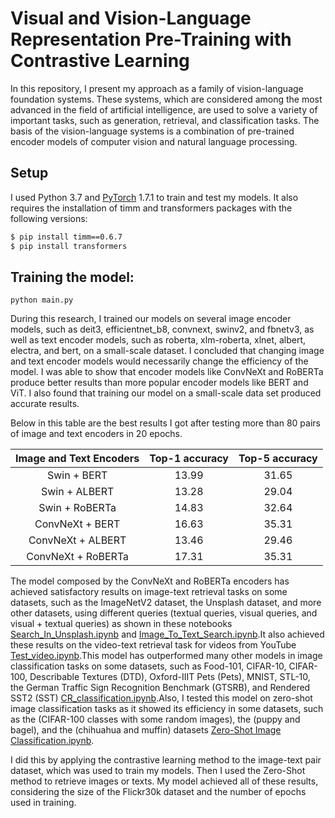 # Visual and Vision-Language Representation Pre-Training with Contrastive Learning

In this repository, I present my approach as a family of vision-language foundation systems. These systems, which are considered among the most advanced in the field of artificial intelligence, are used to solve a variety of important tasks, such as generation, retrieval, and classification tasks. The basis of the vision-language systems is a combination of pre-trained encoder models of computer vision and natural language processing.

## Setup

I used Python 3.7 and [PyTorch](https://pytorch.org/) 1.7.1 to train and test my models. It also requires the installation of timm and transformers packages with the following versions:

```bash
$ pip install timm==0.6.7
$ pip install transformers
```

## Training the model:
```
python main.py
```

During this research, I trained our models on several image encoder models, such as deit3, efficientnet_b8, convnext, swinv2, and fbnetv3, as well as text encoder models, such as roberta, xlm-roberta, xlnet, albert, electra, and bert, on a small-scale dataset. I concluded that changing image and text encoder models would necessarily change the efficiency of the model. I was able to show that encoder models like ConvNeXt and RoBERTa produce better results than more popular encoder models like BERT and ViT. I also found that training our model on a small-scale data set produced accurate results.

Below in this table are the best results I got after testing more than 80 pairs of image and text encoders in 20 epochs.

|  Image and Text Encoders  | Top-1 accuracy | Top-5 accuracy | 
|:-------------------:|:----------:|:----------:|
|  Swin + BERT        |    13.99    |    31.65    |
|  Swin + ALBERT      |    13.28    |    29.04    |
| Swin + RoBERTa      |    14.83    |    32.64    |
| ConvNeXt + BERT     |    16.63    |    35.31    |
| ConvNeXt + ALBERT   |    13.46    |    29.46    |
| ConvNeXt + RoBERTa  |    17.31    |    35.31    |

The model composed by the ConvNeXt and RoBERTa encoders has achieved satisfactory results on image-text retrieval tasks on some datasets, such as the ImageNetV2 dataset, the Unsplash dataset, and more other datasets, using different queries (textual queries, visual queries, and visual + textual queries) as shown in these notebooks [Search_In_Unsplash.ipynb](https://github.com/saadkh1/clip_dual_encoder/blob/main/Search_In_Unsplash.ipynb) and [Image_To_Text_Search.ipynb](https://github.com/saadkh1/clip_dual_encoder/blob/main/Image_To_Text_Search.ipynb).It also achieved these results on the video-text retrieval task for videos from YouTube [Test_video.ipynb](https://github.com/saadkh1/clip_dual_encoder/blob/main/Test_video.ipynb).This model has outperformed many other models in image classification tasks on some datasets, such as Food-101, CIFAR-10, CIFAR-100, Describable Textures (DTD), Oxford-IIIT Pets (Pets), MNIST, STL-10, the German Traffic Sign Recognition Benchmark (GTSRB), and Rendered SST2 (SST) [CR_classification.ipynb](https://github.com/saadkh1/clip_dual_encoder/blob/main/CR_classification.ipynb).Also, I tested this model on zero-shot image classification tasks as it showed its efficiency in some datasets, such as the (CIFAR-100 classes with some random images), the (puppy and bagel), and the (chihuahua and muffin) datasets [Zero-Shot Image Classification.ipynb](https://github.com/saadkh1/clip_dual_encoder/blob/main/Zero-Shot%20Image%20Classification.ipynb).

I did this by applying the contrastive learning method to the image-text pair dataset, which was used to train my models. Then I used the Zero-Shot method to retrieve images or texts. My model achieved all of these results, considering the size of the Flickr30k dataset and the number of epochs used in training.
